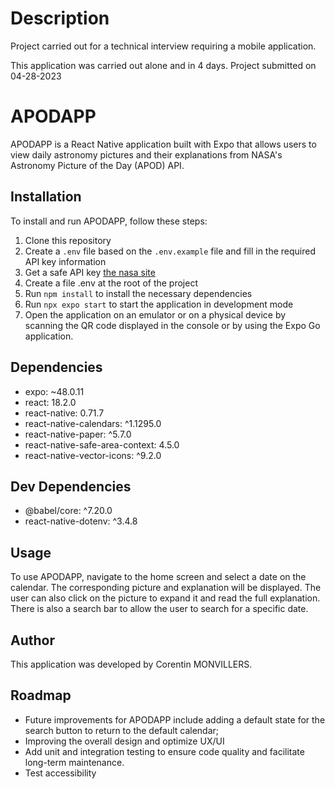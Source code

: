 # Description

Project carried out for a technical interview requiring a mobile application.

This application was carried out alone and in 4 days.
Project submitted on 04-28-2023

# APODAPP

APODAPP is a React Native application built with Expo that allows users to view daily astronomy pictures and their explanations from NASA's Astronomy Picture of the Day (APOD) API.

## Installation

To install and run APODAPP, follow these steps:

1. Clone this repository 
2. Create a `.env` file based on the `.env.example` file and fill in the required API key information
3. Get a safe API key [the nasa site](https://api.nasa.gov/)
4. Create a file .env at the root of the project
5. Run `npm install` to install the necessary dependencies
6. Run `npx expo start` to start the application in development mode
7. Open the application on an emulator or on a physical device by scanning the QR code displayed in the console or by using the Expo Go application.

## Dependencies

- expo: ~48.0.11
- react: 18.2.0
- react-native: 0.71.7
- react-native-calendars: ^1.1295.0
- react-native-paper: ^5.7.0
- react-native-safe-area-context: 4.5.0
- react-native-vector-icons: ^9.2.0

## Dev Dependencies

- @babel/core: ^7.20.0
- react-native-dotenv: ^3.4.8

## Usage

To use APODAPP, navigate to the home screen and select a date on the calendar. The corresponding picture and explanation will be displayed. The user can also click on the picture to expand it and read the full explanation. There is also a search bar to allow the user to search for a specific date.

## Author

This application was developed by Corentin MONVILLERS.

## Roadmap

- Future improvements for APODAPP include adding a default state for the search button to return to the default calendar;
- Improving the overall design and optimize UX/UI
- Add unit and integration testing to ensure code quality and facilitate long-term maintenance.
- Test accessibility
